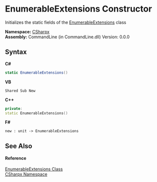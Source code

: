 # EnumerableExtensions Constructor 
 

Initializes the static fields of the <a href="T_CSharpx_EnumerableExtensions">EnumerableExtensions</a> class

**Namespace:**&nbsp;<a href="N_CSharpx">CSharpx</a><br />**Assembly:**&nbsp;CommandLine (in CommandLine.dll) Version: 0.0.0

## Syntax

**C#**<br />
``` C#
static EnumerableExtensions()
```

**VB**<br />
``` VB
Shared Sub New
```

**C++**<br />
``` C++
private:
static EnumerableExtensions()
```

**F#**<br />
``` F#
new : unit -> EnumerableExtensions
```


## See Also


#### Reference
<a href="T_CSharpx_EnumerableExtensions">EnumerableExtensions Class</a><br /><a href="N_CSharpx">CSharpx Namespace</a><br />